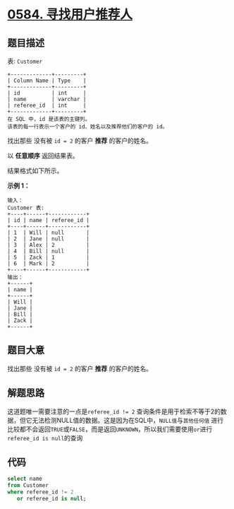 # [0584. 寻找用户推荐人](https://leetcode.cn/problems/find-customer-referee/)

## 题目描述

表: `Customer`

```text
+-------------+---------+
| Column Name | Type    |
+-------------+---------+
| id          | int     |
| name        | varchar |
| referee_id  | int     |
+-------------+---------+
在 SQL 中，id 是该表的主键列。
该表的每一行表示一个客户的 id、姓名以及推荐他们的客户的 id。
```

找出那些 没有被 `id = 2` 的客户 **推荐** 的客户的姓名。

以 **任意顺序** 返回结果表。

结果格式如下所示。

**示例 1：**

```text
输入： 
Customer 表:
+----+------+------------+
| id | name | referee_id |
+----+------+------------+
| 1  | Will | null       |
| 2  | Jane | null       |
| 3  | Alex | 2          |
| 4  | Bill | null       |
| 5  | Zack | 1          |
| 6  | Mark | 2          |
+----+------+------------+
输出：
+------+
| name |
+------+
| Will |
| Jane |
| Bill |
| Zack |
+------+
```

## 题目大意

找出那些 没有被 `id = 2` 的客户 **推荐** 的客户的姓名。

## 解题思路

这道题唯一需要注意的一点是`referee_id != 2`
查询条件是用于检索不等于2的数据，但它无法检测NULL值的数据。这是因为在SQL中，`NULL值`与`其他任何值`
进行比较都不会返回`TRUE`或`FALSE`，而是返回`UNKNOWN`，所以我们需要使用`or`进行`referee_id is null`的查询

## 代码

```sql
select name
from Customer
where referee_id != 2
   or referee_id is null;
```


